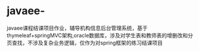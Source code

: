 # javaee-
javaee课程结课项目作业，辅导机构信息后台管理系统，基于thymeleaf+springMVC架构,oracle数据库，涉及对学生表和教师表的增删改和分页查找，不涉及复杂业务逻辑，仅作为对spring框架的练习结课项目
